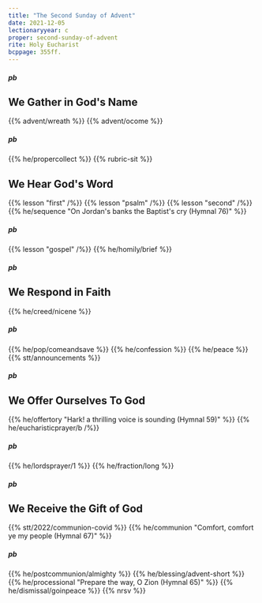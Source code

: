 ```yaml
---
title: "The Second Sunday of Advent"
date: 2021-12-05
lectionaryyear: c
proper: second-sunday-of-advent
rite: Holy Eucharist
bcppage: 355ff.
---
```

##### pb
## We Gather in God's Name
{{% advent/wreath %}}
{{% advent/ocome %}}
##### pb
{{% he/propercollect %}}
{{% rubric-sit %}}

## We Hear God's Word
{{% lesson "first" /%}}
{{% lesson "psalm" /%}}
{{% lesson "second" /%}}
{{% he/sequence "On Jordan's banks the Baptist's cry (Hymnal 76)" %}}
##### pb
{{% lesson "gospel" /%}}
{{% he/homily/brief %}}

##### pb
## We Respond in Faith
{{% he/creed/nicene %}}
##### pb
{{% he/pop/comeandsave %}}
{{% he/confession %}}
{{% he/peace %}}
{{% stt/announcements %}}

##### pb
## We Offer Ourselves To God
{{% he/offertory "Hark! a thrilling voice is sounding (Hymnal 59)" %}}
{{% he/eucharisticprayer/b /%}}
##### pb
{{% he/lordsprayer/1 %}}
{{% he/fraction/long %}}

##### pb
## We Receive the Gift of God
{{% stt/2022/communion-covid %}}
{{% he/communion "Comfort, comfort ye my people (Hymnal 67)" %}}
##### pb
{{% he/postcommunion/almighty %}}
{{% he/blessing/advent-short %}}
{{% he/processional "Prepare the way, O Zion (Hymnal 65)" %}}
{{% he/dismissal/goinpeace %}}
{{% nrsv %}}
